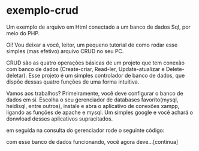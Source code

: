 # exemplo-crud
Um exemplo de arquivo em Html conectado a um banco de dados Sql, por meio do PHP.

Oi! Vou deixar a você, leitor, um pequeno tutorial de como rodar esse simples (mas efetivo) arquivo CRUD no seu PC.

CRUD são as quatro operações básicas de um projeto que tem conexão com banco de dados (Create-criar, Read-ler, Update-atualizar e Delete-deletar).
Esse projeto é um simples controlador de banco de dados, que dispõe dessas quatro funções de uma forma intuitiva.

Vamos aos trabalhos? Primeiramente, você deve configurar o banco de dados em si. Escolha o seu gerenciador de databases favorito(mysql, heidisql, entre outros), instale e abra o aplicativo de conexões xampp, ligando as funções de apache e mysql. Um simples google e você achará o donwload desses aplicativos supracitados.

em seguida na consulta do gerenciador rode o seguinte código:

<codigo sql aqui>

com esse banco de dados funcionando, você agora deve...[continua]
